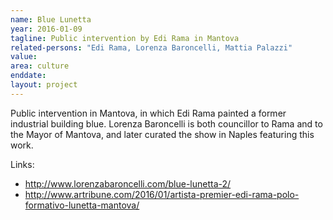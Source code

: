 ```yaml
---
name: Blue Lunetta
year: 2016-01-09
tagline: Public intervention by Edi Rama in Mantova
related-persons: "Edi Rama, Lorenza Baroncelli, Mattia Palazzi"
value:
area: culture
enddate:
layout: project
---
```


Public intervention in Mantova, in which Edi Rama painted a former industrial building blue. Lorenza Baroncelli is both councillor to Rama and to the Mayor of Mantova, and later curated the show in Naples featuring this work.

Links:
* <http://www.lorenzabaroncelli.com/blue-lunetta-2/>
* <http://www.artribune.com/2016/01/artista-premier-edi-rama-polo-formativo-lunetta-mantova/>
